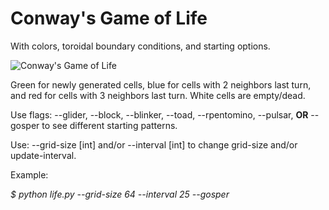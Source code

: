 <h1>Conway's Game of Life</h1>

With colors, toroidal boundary conditions, and starting options.

![Conway's Game of Life](https://github.com/andavi/conway/blob/master/life.gif "Conway's Game of Life")

Green for newly generated cells, blue for cells with 2 neighbors last turn, and red for cells with 3 neighbors last turn. White cells are empty/dead.

Use flags: --glider, --block, --blinker, --toad, --rpentomino, --pulsar, <strong>OR</strong> --gosper to see different starting patterns.

Use: --grid-size [int] and/or --interval [int] to change grid-size and/or update-interval.

Example:

<em>$ python life.py --grid-size 64 --interval 25 --gosper</em>
